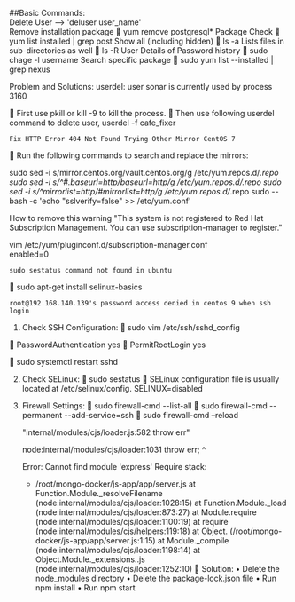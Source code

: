 ##Basic Commands:   
Delete User -->  'deluser user_name'  
Remove installation package  yum remove postgresql*
Package Check  yum list installed | grep post
Show all (including hidden)  ls -a
Lists files in sub-directories as well  ls -R
User Details of Password history  sudo chage -l username
Search specific package  sudo yum list --installed | grep nexus

Problem and Solutions:
 	userdel: user sonar is currently used by process 3160

	First use pkill or kill -9 <pid> to kill the process.
	Then use following userdel command to delete user,
userdel -f cafe_fixer

 	Fix HTTP Error 404 Not Found Trying Other Mirror CentOS 7

	Run the following commands to search and replace the mirrors:

sudo sed -i s/mirror.centos.org/vault.centos.org/g /etc/yum.repos.d/*.repo
sudo sed -i s/^#.*baseurl=http/baseurl=http/g /etc/yum.repos.d/*.repo
sudo sed -i s/^mirrorlist=http/#mirrorlist=http/g /etc/yum.repos.d/*.repo
sudo -- bash -c 'echo "sslverify=false" >> /etc/yum.conf'



How to remove this warning "This system is not registered to Red Hat Subscription Management. You can use subscription-manager to register."

vim /etc/yum/pluginconf.d/subscription-manager.conf  
enabled=0

 	sudo sestatus command not found in ubuntu

	sudo apt-get install selinux-basics

 	root@192.168.140.139's password access denied in centos 9 when ssh login

1.	Check SSH Configuration:
	sudo vim /etc/ssh/sshd_config

	PasswordAuthentication yes
	PermitRootLogin yes

	sudo systemctl restart sshd

2.	Check SELinux:
	sudo sestatus
	SELinux configuration file is usually located at /etc/selinux/config.
SELINUX=disabled
3.	Firewall Settings:
	sudo firewall-cmd --list-all
	sudo firewall-cmd --permanent --add-service=ssh
	sudo firewall-cmd –reload

 	"internal/modules/cjs/loader.js:582 throw err"

 	node:internal/modules/cjs/loader:1031
 	  throw err;
 	  ^
 	
 	Error: Cannot find module 'express'
 	Require stack:
 	- /root/mongo-docker/js-app/app/server.js
 	    at Function.Module._resolveFilename (node:internal/modules/cjs/loader:1028:15)
 	    at Function.Module._load (node:internal/modules/cjs/loader:873:27)
 	    at Module.require (node:internal/modules/cjs/loader:1100:19)
 	    at require (node:internal/modules/cjs/helpers:119:18)
 	    at Object.<anonymous> (/root/mongo-docker/js-app/app/server.js:1:15)
 	    at Module._compile (node:internal/modules/cjs/loader:1198:14)
 	    at Object.Module._extensions..js (node:internal/modules/cjs/loader:1252:10)
	Solution: 
•	Delete the node_modules directory
•	Delete the package-lock.json file
•	Run npm install
•	Run npm start
